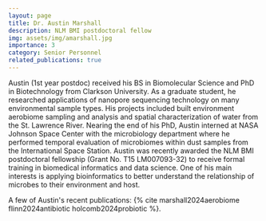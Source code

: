 ```yaml
---
layout: page
title: Dr. Austin Marshall
description: NLM BMI postdoctoral fellow
img: assets/img/amarshall.jpg
importance: 3
category: Senior Personnel
related_publications: true
---
```


Austin (1st year postdoc) received his BS in Biomolecular Science and PhD in Biotechnology from Clarkson University. As a graduate student, he researched applications of nanopore sequencing technology on many environmental sample types. His projects included built environment aerobiome sampling and analysis and spatial characterization of water from the St. Lawrence River. Nearing the end of his PhD, Austin interned at NASA Johnson Space Center with the microbiology department where he performed temporal evaluation of microbiomes within dust samples from the International Space Station. Austin was recently awarded the NLM BMI postdoctoral fellowship (Grant No. T15 LM007093-32) to receive formal training in biomedical informatics and data science. One of his main interests is applying bioinformatics to better understand the relationship of microbes to their environment and host.

A few of Austin's recent publications: {% cite marshall2024aerobiome  flinn2024antibiotic  holcomb2024probiotic %}.
